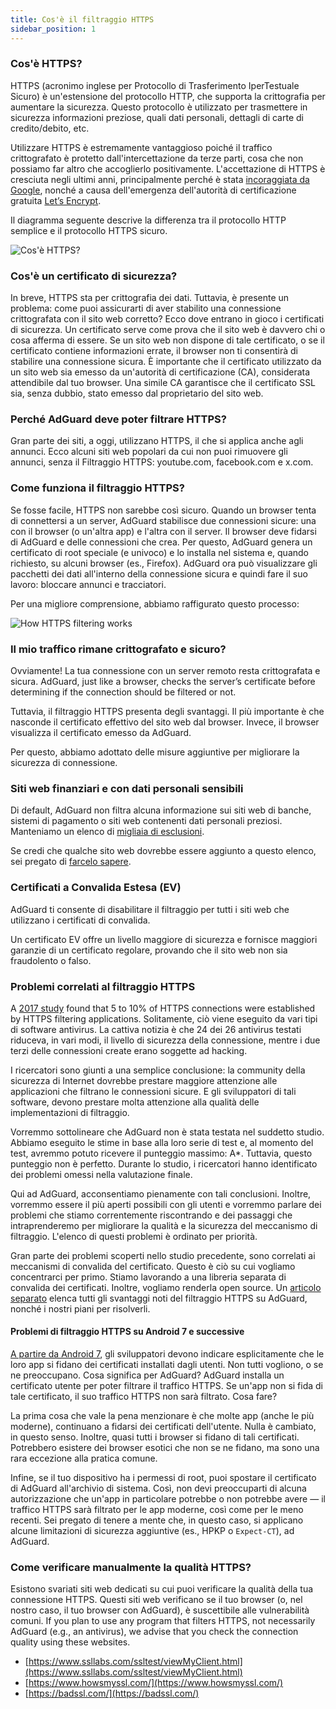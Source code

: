 ```yaml
---
title: Cos'è il filtraggio HTTPS
sidebar_position: 1
---
```


### Cos'è HTTPS?

HTTPS (acronimo inglese per Protocollo di Trasferimento IperTestuale Sicuro) è un'estensione del protocollo HTTP, che supporta la crittografia per aumentare la sicurezza. Questo protocollo è utilizzato per trasmettere in sicurezza informazioni preziose, quali dati personali, dettagli di carte di credito/debito, etc.

Utilizzare HTTPS è estremamente vantaggioso poiché il traffico crittografato è protetto dall'intercettazione da terze parti, cosa che non possiamo far altro che accoglierlo positivamente. L'accettazione di HTTPS è cresciuta negli ultimi anni, principalmente perché è stata [incoraggiata da Google](https://webmasters.googleblog.com/2014/08/https-as-ranking-signal.html), nonché a causa dell'emergenza dell'autorità di certificazione gratuita [Let’s Encrypt](https://en.wikipedia.org/wiki/Let's_Encrypt).

Il diagramma seguente descrive la differenza tra il protocollo HTTP semplice e il protocollo HTTPS sicuro.

![Cos'è HTTPS?](https://cdn.adtidy.org/public/Adguard/Blog/https/what_is_https.png)

### Cos'è un certificato di sicurezza?

In breve, HTTPS sta per crittografia dei dati. Tuttavia, è presente un problema: come puoi assicurarti di aver stabilito una connessione crittografata con il sito web corretto? Ecco dove entrano in gioco i certificati di sicurezza. Un certificato serve come prova che il sito web è davvero chi o cosa afferma di essere. Se un sito web non dispone di tale certificato, o se il certificato contiene informazioni errate, il browser non ti consentirà di stabilire una connessione sicura. È importante che il certificato utilizzato da un sito web sia emesso da un'autorità di certificazione (CA), considerata attendibile dal tuo browser. Una simile CA garantisce che il certificato SSL sia, senza dubbio, stato emesso dal proprietario del sito web.

### Perché AdGuard deve poter filtrare HTTPS?

Gran parte dei siti, a oggi, utilizzano HTTPS, il che si applica anche agli annunci. Ecco alcuni siti web popolari da cui non puoi rimuovere gli annunci, senza il Filtraggio HTTPS: youtube.com, facebook.com e x.com.

### Come funziona il filtraggio HTTPS?

Se fosse facile, HTTPS non sarebbe così sicuro. Quando un browser tenta di connettersi a un server, AdGuard stabilisce due connessioni sicure: una con il browser (o un'altra app) e l'altra con il server. Il browser deve fidarsi di AdGuard e delle connessioni che crea. Per questo, AdGuard genera un certificato di root speciale (e univoco) e lo installa nel sistema e, quando richiesto, su alcuni browser (es., Firefox). AdGuard ora può visualizzare gli pacchetti dei dati all'interno della connessione sicura e quindi fare il suo lavoro: bloccare annunci e tracciatori.

Per una migliore comprensione, abbiamo raffigurato questo processo:

![How HTTPS filtering works](https://cdn.adtidy.org/public/Adguard/Blog/https/what_is_https_filtering.png)

### Il mio traffico rimane crittografato e sicuro?

Ovviamente! La tua connessione con un server remoto resta crittografata e sicura. AdGuard, just like a browser, checks the server’s certificate before determining if the connection should be filtered or not.

Tuttavia, il filtraggio HTTPS presenta degli svantaggi. Il più importante è che nasconde il certificato effettivo del sito web dal browser. Invece, il browser visualizza il certificato emesso da AdGuard.

Per questo, abbiamo adottato delle misure aggiuntive per migliorare la sicurezza di connessione.

### Siti web finanziari e con dati personali sensibili

Di default, AdGuard non filtra alcuna informazione sui siti web di banche, sistemi di pagamento o siti web contenenti dati personali preziosi. Manteniamo un elenco di [migliaia di esclusioni](https://github.com/AdguardTeam/HttpsExclusions).

Se credi che qualche sito web dovrebbe essere aggiunto a questo elenco, sei pregato di [farcelo sapere](https://github.com/AdguardTeam/HttpsExclusions/issues/new).

### Certificati a Convalida Estesa (EV)

AdGuard ti consente di disabilitare il filtraggio per tutti i siti web che utilizzano i certificati di convalida.

Un certificato EV offre un livello maggiore di sicurezza e fornisce maggiori garanzie di un certificato regolare, provando che il sito web non sia fraudolento o falso.

### Problemi correlati al filtraggio HTTPS

A [2017 study](https://cdn.adtidy.org/public/Adguard/Blog/https/interception-ndss17.pdf) found that 5 to 10% of HTTPS connections were established by HTTPS filtering applications. Solitamente, ciò viene eseguito da vari tipi di software antivirus. La cattiva notizia è che 24 dei 26 antivirus testati riduceva, in vari modi, il livello di sicurezza della connessione, mentre i due terzi delle connessioni create erano soggette ad hacking.

I ricercatori sono giunti a una semplice conclusione: la community della sicurezza di Internet dovrebbe prestare maggiore attenzione alle applicazioni che filtrano le connessioni sicure. E gli sviluppatori di tali software, devono prestare molta attenzione alla qualità delle implementazioni di filtraggio.

Vorremmo sottolineare che AdGuard non è stata testata nel suddetto studio. Abbiamo eseguito le stime in base alla loro serie di test e, al momento del test, avremmo potuto ricevere il punteggio massimo: A\*. Tuttavia, questo punteggio non è perfetto. Durante lo studio, i ricercatori hanno identificato dei problemi omessi nella valutazione finale.

Qui ad AdGuard, acconsentiamo pienamente con tali conclusioni. Inoltre, vorremmo essere il più aperti possibili con gli utenti e vorremmo parlare dei problemi che stiamo correntemente riscontrando e dei passaggi che intraprenderemo per migliorare la qualità e la sicurezza del meccanismo di filtraggio. L'elenco di questi problemi è ordinato per priorità.

Gran parte dei problemi scoperti nello studio precedente, sono correlati ai meccanismi di convalida del certificato. Questo è ciò su cui vogliamo concentrarci per primo. Stiamo lavorando a una libreria separata di convalida dei certificati. Inoltre, vogliamo renderla open source. Un [articolo separato](../known-issues) elenca tutti gli svantaggi noti del filtraggio HTTPS su AdGuard, nonché i nostri piani per risolverli.

#### Problemi di filtraggio HTTPS su Android 7 e successive

[A partire da Android 7](https://adguard.com/en/blog/android-nougat-release-and-what-does-it-mean-for-adguard-users.html), gli sviluppatori devono indicare esplicitamente che le loro app si fidano dei certificati installati dagli utenti. Non tutti vogliono, o se ne preoccupano. Cosa significa per AdGuard? AdGuard installa un certificato utente per poter filtrare il traffico HTTPS. Se un'app non si fida di tale certificato, il suo traffico HTTPS non sarà filtrato. Cosa fare?

La prima cosa che vale la pena menzionare è che molte app (anche le più moderne), continuano a fidarsi dei certificati dell'utente. Nulla è cambiato, in questo senso. Inoltre, quasi tutti i browser si fidano di tali certificati. Potrebbero esistere dei browser esotici che non se ne fidano, ma sono una rara eccezione alla pratica comune.

Infine, se il tuo dispositivo ha i permessi di root, puoi spostare il certificato di AdGuard all'archivio di sistema. Così, non devi preoccuparti di alcuna autorizzazione che un'app in particolare potrebbe o non potrebbe avere — il traffico HTTPS sarà filtrato per le app moderne, così come per le meno recenti. Sei pregato di tenere a mente che, in questo caso, si applicano alcune limitazioni di sicurezza aggiuntive (es., HPKP o `Expect-CT`), ad AdGuard.

### Come verificare manualmente la qualità HTTPS?

Esistono svariati siti web dedicati su cui puoi verificare la qualità della tua connessione HTTPS. Questi siti web verificano se il tuo browser (o, nel nostro caso, il tuo browser con AdGuard), è suscettibile alle vulnerabilità comuni. If you plan to use any program that filters HTTPS, not necessarily AdGuard (e.g., an antivirus), we advise that you check the connection quality using these websites.

- [https://www.ssllabs.com/ssltest/viewMyClient.html](https://www.ssllabs.com/ssltest/viewMyClient.html)
- [https://www.howsmyssl.com/](https://www.howsmyssl.com/)
- [https://badssl.com/](https://badssl.com/)
